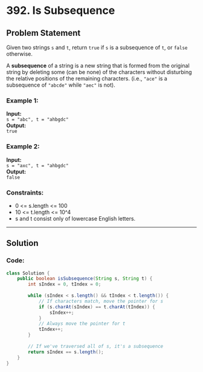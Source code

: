 # 392. Is Subsequence

## Problem Statement

Given two strings `s` and `t`, return `true` if `s` is a subsequence of `t`, or `false` otherwise.

A **subsequence** of a string is a new string that is formed from the original string by deleting some (can be none) of the characters without disturbing the relative positions of the remaining characters. (i.e., `"ace"` is a subsequence of `"abcde"` while `"aec"` is not).

### Example 1:
**Input:**  
`s = "abc", t = "ahbgdc"`  
**Output:**  
`true`

### Example 2:
**Input:**  
`s = "axc", t = "ahbgdc"`  
**Output:**  
`false`

### Constraints:
- 0 <= s.length <= 100
- 10 <= t.length <= 10^4
- s and t consist only of lowercase English letters.

---

## Solution

### Code:
```java
class Solution {
    public boolean isSubsequence(String s, String t) {
        int sIndex = 0, tIndex = 0;
        
        while (sIndex < s.length() && tIndex < t.length()) {
            // If characters match, move the pointer for s
            if (s.charAt(sIndex) == t.charAt(tIndex)) {
                sIndex++;
            }
            // Always move the pointer for t
            tIndex++;
        }
        
        // If we've traversed all of s, it's a subsequence
        return sIndex == s.length();
    }
}
